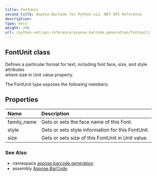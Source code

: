```yaml
---
title: FontUnit
second_title: Aspose.BarCode for Python via .NET API Reference
description: 
type: docs
weight: 240
url: /python-net/api-reference/aspose.barcode.generation/fontunit/
---
```


## FontUnit class

Defines a particular format for text, including font face, size, and style attributes<br/>            where size in Unit value property.

The FontUnit type exposes the following members:
## Properties
| Name | Description |
| :- | :- |
|family_name|Gets or sets the face name of this Font.|
|style|Gets or sets style information for this FontUnit.|
|size|Gets or sets size of this FontUnit in Unit value.|

### See Also

* namespace [aspose.barcode.generation](/barcode/python-net/api-reference/aspose.barcode.generation/)
* assembly [Aspose.BarCode](/barcode/python-net/api-reference/)

